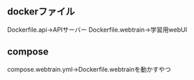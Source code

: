 ## dockerファイル
Dockerfile.api→APIサーバー
Dockerfile.webtrain→学習用webUI

## compose 
compose.webtrain.yml→Dockerfile.webtrainを動かすやつ
